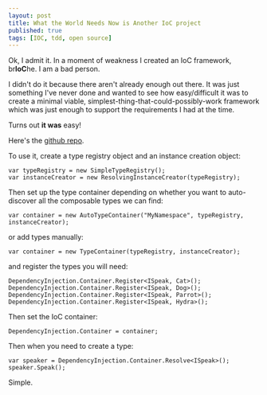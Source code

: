 ```yaml
---
layout: post
title: What the World Needs Now is Another IoC project
published: true
tags: [IOC, tdd, open source]
---
```


Ok, I admit it. In a moment of weakness I created an IoC framework, br**IoC**he. I am a bad person.

I didn't do it because there aren't already enough out there. It was just something I've never done and wanted to see how 
easy/difficult it was to create a minimal viable, simplest-thing-that-could-possibly-work framework which was just enough 
to support the requirements I had at the time. 

Turns out **it was** easy!

Here's the [github repo](https://github.com/deejaygraham/brioche).

To use it, create a type registry object and an instance creation object:

````
var typeRegistry = new SimpleTypeRegistry();
var instanceCreator = new ResolvingInstanceCreator(typeRegistry);
````

Then set up the type container depending on whether you want to auto-discover all the composable types we can find:

````
var container = new AutoTypeContainer("MyNamespace", typeRegistry, instanceCreator);
````

or add types manually:
 
````
var container = new TypeContainer(typeRegistry, instanceCreator);
````

and register the types you will need:

````
DependencyInjection.Container.Register<ISpeak, Cat>();
DependencyInjection.Container.Register<ISpeak, Dog>();
DependencyInjection.Container.Register<ISpeak, Parrot>();
DependencyInjection.Container.Register<ISpeak, Hydra>();
````

Then set the IoC container:

````
DependencyInjection.Container = container;
````				

Then when you need to create a type:

````
var speaker = DependencyInjection.Container.Resolve<ISpeak>();
speaker.Speak();
````

Simple.



